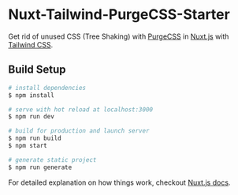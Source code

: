 # Nuxt-Tailwind-PurgeCSS-Starter

Get rid of unused CSS (Tree Shaking) with [PurgeCSS](https://www.purgecss.com/) in [Nuxt.js](https://nuxtjs.org/) with [Tailwind CSS](https://tailwindcss.com/).

## Build Setup

``` bash
# install dependencies
$ npm install

# serve with hot reload at localhost:3000
$ npm run dev

# build for production and launch server
$ npm run build
$ npm start

# generate static project
$ npm run generate
```

For detailed explanation on how things work, checkout [Nuxt.js docs](https://nuxtjs.org).

